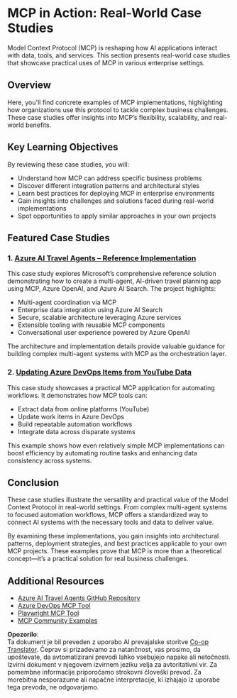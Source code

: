 <!--
CO_OP_TRANSLATOR_METADATA:
{
  "original_hash": "23899e82d806f25e5e46e89aab564dca",
  "translation_date": "2025-06-13T21:30:03+00:00",
  "source_file": "09-CaseStudy/README.md",
  "language_code": "sl"
}
-->
# MCP in Action: Real-World Case Studies

Model Context Protocol (MCP) is reshaping how AI applications interact with data, tools, and services. This section presents real-world case studies that showcase practical uses of MCP in various enterprise settings.

## Overview

Here, you'll find concrete examples of MCP implementations, highlighting how organizations use this protocol to tackle complex business challenges. These case studies offer insights into MCP’s flexibility, scalability, and real-world benefits.

## Key Learning Objectives

By reviewing these case studies, you will:

- Understand how MCP can address specific business problems  
- Discover different integration patterns and architectural styles  
- Learn best practices for deploying MCP in enterprise environments  
- Gain insights into challenges and solutions faced during real-world implementations  
- Spot opportunities to apply similar approaches in your own projects  

## Featured Case Studies

### 1. [Azure AI Travel Agents – Reference Implementation](./travelagentsample.md)

This case study explores Microsoft’s comprehensive reference solution demonstrating how to create a multi-agent, AI-driven travel planning app using MCP, Azure OpenAI, and Azure AI Search. The project highlights:

- Multi-agent coordination via MCP  
- Enterprise data integration using Azure AI Search  
- Secure, scalable architecture leveraging Azure services  
- Extensible tooling with reusable MCP components  
- Conversational user experience powered by Azure OpenAI  

The architecture and implementation details provide valuable guidance for building complex multi-agent systems with MCP as the orchestration layer.

### 2. [Updating Azure DevOps Items from YouTube Data](./UpdateADOItemsFromYT.md)

This case study showcases a practical MCP application for automating workflows. It demonstrates how MCP tools can:

- Extract data from online platforms (YouTube)  
- Update work items in Azure DevOps  
- Build repeatable automation workflows  
- Integrate data across disparate systems  

This example shows how even relatively simple MCP implementations can boost efficiency by automating routine tasks and enhancing data consistency across systems.

## Conclusion

These case studies illustrate the versatility and practical value of the Model Context Protocol in real-world settings. From complex multi-agent systems to focused automation workflows, MCP offers a standardized way to connect AI systems with the necessary tools and data to deliver value.

By examining these implementations, you gain insights into architectural patterns, deployment strategies, and best practices applicable to your own MCP projects. These examples prove that MCP is more than a theoretical concept—it’s a practical solution for real business challenges.

## Additional Resources

- [Azure AI Travel Agents GitHub Repository](https://github.com/Azure-Samples/azure-ai-travel-agents)  
- [Azure DevOps MCP Tool](https://github.com/microsoft/azure-devops-mcp)  
- [Playwright MCP Tool](https://github.com/microsoft/playwright-mcp)  
- [MCP Community Examples](https://github.com/microsoft/mcp)

**Opozorilo**:  
Ta dokument je bil preveden z uporabo AI prevajalske storitve [Co-op Translator](https://github.com/Azure/co-op-translator). Čeprav si prizadevamo za natančnost, vas prosimo, da upoštevate, da avtomatizirani prevodi lahko vsebujejo napake ali netočnosti. Izvirni dokument v njegovem izvirnem jeziku velja za avtoritativni vir. Za pomembne informacije priporočamo strokovni človeški prevod. Za morebitna nesporazume ali napačne interpretacije, ki izhajajo iz uporabe tega prevoda, ne odgovarjamo.